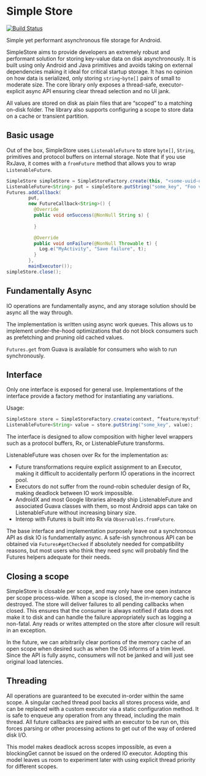 # Simple Store

[![Build Status](https://travis-ci.com/uber/simple-store.svg?token=vUDcZtk6T5yr64PuQJP1&branch=master)](https://travis-ci.com/uber/simple-store)

Simple yet performant asynchronous file storage for Android.

SimpleStore aims to provide developers an extremely robust and performant solution for storing key-value data on disk asynchronously. It is built using only Android and Java primitives and avoids taking on external dependencies making it ideal for critical startup storage. It has no opinion on how data is serialized, only storing `string`-`byte[]` pairs of small to moderate size. The core library only exposes a thread-safe, executor-explicit async API ensuring clear thread selection and no UI jank.

All values are stored on disk as plain files that are “scoped” to a matching on-disk folder. The library also supports configuring a scope to store data on a cache or transient partition.

## Basic usage

Out of the box, SimpleStore uses `ListenableFuture` to store `byte[]`, `String`, primitives and protocol buffers on internal storage. Note that if you use RxJava, it comes with a `fromFuture` method that allows you to wrap `ListenableFuture`.

```java
SimpleStore simpleStore = SimpleStoreFactory.create(this, "<some-uuid-or-name>");
ListenableFuture<String> put = simpleStore.putString("some_key", "Foo value);
Futures.addCallback(
        put,
        new FutureCallback<String>() {
          @Override
          public void onSuccess(@NonNull String s) {
            
          }

          @Override
          public void onFailure(@NonNull Throwable t) {
            Log.e("MyActivity", "Save failure", t);
          }
        },
        mainExecutor());
simpleStore.close();
```

## Fundamentally Async
IO operations are fundamentally async, and any storage solution should be async all the way through.

The implementation is written using async work queues. This allows us to implement under-the-hood optimizations that do not block consumers such as prefetching and pruning old cached values.

`Futures.get` from Guava is available for consumers who wish to run synchronously.

## Interface
Only one interface is exposed for general use. Implementations of the interface provide a factory method for instantiating any variations.

Usage:
```java
SimpleStore store = SimpleStoreFactory.create(context, “feature/mystuff”, ScopeConfig.DEFAULT);
ListenableFuture<String> value = store.putString("some_key", value);
```

The interface is designed to allow composition with higher level wrappers such as a protocol buffers, Rx, or ListenableFuture transforms. 

ListenableFuture was chosen over Rx for the implementation as: 
* Future transformations require explicit assignment to an Executor, making it difficult to accidentally perform IO operations in the incorrect pool. 
* Executors do not suffer from the round-robin scheduler design of Rx, making deadlock between IO work impossible.
* AndroidX and most Google libraries already ship ListenableFuture and associated Guava classes with them, so most Android apps can take on ListenableFuture without increasing binary size.
* Interop with Futures is built into Rx via `Observables.fromFuture`.

The base interface and implementation purposely leave out a synchronous API as disk IO is fundamentally async. A safe-ish synchronous API can be obtained via `Futures#getChecked` if absolutely needed for compatibility reasons, but most users who think they need sync will probably find the Futures helpers adequate for their needs.

## Closing a scope

SimpleStore is closable per scope, and may only have one open instance per scope process-wide. When a scope is closed, the in-memory cache is destroyed. The store will deliver failures to all pending callbacks when closed. This ensures that the consumer is always notified if data does not make it to disk and can handle the failure appropriately such as logging a non-fatal. Any reads or writes attempted on the store after closure will result in an exception.

In the future, we can arbitrarily clear portions of the memory cache of an open scope when desired such as when the OS informs of a trim level. Since the API is fully async, consumers will not be janked and will just see original load latencies.

## Threading

All operations are guaranteed to be executed in-order within the same scope. A singular cached thread pool backs all stores process wide, and can be replaced with a custom executor via a static configuration method. It is safe to enqueue any operation from any thread, including the main thread. All future callbacks are paired with an executor to be run on, this forces parsing or other processing actions to get out of the way of ordered disk I/O.

This model makes deadlock across scopes impossible, as even a blockingGet cannot be issued on the ordered IO executor. Adopting this model leaves us room to experiment later with using explicit thread priority for different scopes.

